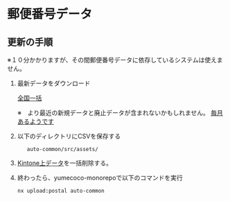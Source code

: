 # 郵便番号データ

## 更新の手順

※１０分かかりますが、その間郵便番号データに依存しているシステムは使えません。

1. 最新データをダウンロード

   [全国一括](https://www.post.japanpost.jp/zipcode/dl/kogaki/zip/ken_all.zip)

   ※　より最近の新規データと廃止データが含まれないかもしれません。
   [毎月あるようです](https://www.post.japanpost.jp/zipcode/dl/kogaki-zip.html)

2. 以下のディレクトリにCSVを保存する

   ```dir
      auto-common/src/assets/
   ```

3. [Kintone上データ](https://rdmuhwtt6gx7.cybozu.com/k/219/)を一括削除する。

4. 終わったら、yumecoco-monorepoで以下のコマンドを実行

   ```!bash
   nx upload:postal auto-common
   ```
